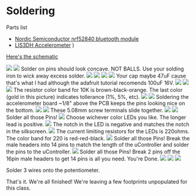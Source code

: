 # Soldering

Parts list
- [Nordic Semiconductor nrf52840 bluetooth module](https://www.adafruit.com/product/4078)
- [LIS3DH Accelerometer](https://www.aliexpress.com/item/CJMCU-LIS3DSH-High-resolution-Three-axis-Accelerometer-Triaxial-Accelerometer-Module-LIS3DH/32879796761.html?)
)


[Here's the schematic](https://github.com/hydronics2/Circuitpython_February_2019/blob/master/soldering/eagle_design_files/PCB_schematic.pdf)


![](https://github.com/hydronics2/Circuitpython_February_2019/blob/master/soldering/pics/1.JPG)
![](https://github.com/hydronics2/Circuitpython_February_2019/blob/master/soldering/pics/2.JPG)
Solder on pins should look concave. NOT BALLS. Use your solding iron to wick away excess solder.
![](https://github.com/hydronics2/Circuitpython_February_2019/blob/master/soldering/pics/3.JPG)
![](https://github.com/hydronics2/Circuitpython_February_2019/blob/master/soldering/pics/4.JPG)
![](https://github.com/hydronics2/Circuitpython_February_2019/blob/master/soldering/pics/5.JPG)
![](https://github.com/hydronics2/Circuitpython_February_2019/blob/master/soldering/pics/6.JPG)
Your cap maybe 47uF cause that's what I had although the adafruit tutorial recomends 100uF 16V.
![](https://github.com/hydronics2/Circuitpython_February_2019/blob/master/soldering/pics/7.JPG)
[](https://github.com/hydronics2/Circuitpython_February_2019/blob/master/soldering/pics/8.JPG)
![](https://github.com/hydronics2/Circuitpython_February_2019/blob/master/soldering/pics/9.JPG)
![](https://github.com/hydronics2/Circuitpython_February_2019/blob/master/soldering/pics/10.JPG)
The resistor color band for 10K is brown-black-orange. The last color (gold in this picture) indicates tollerance (1%, 5%, etc).
![](https://github.com/hydronics2/Circuitpython_February_2019/blob/master/soldering/pics/11.JPG)
![](https://github.com/hydronics2/Circuitpython_February_2019/blob/master/soldering/pics/12.JPG)
Soldering the accelerometer board ~1/8" above the PCB keeps the pins looking nice on the bottom. 
![](https://github.com/hydronics2/Circuitpython_February_2019/blob/master/soldering/pics/13.JPG)
![](https://github.com/hydronics2/Circuitpython_February_2019/blob/master/soldering/pics/14.JPG)
These 5.08mm screw terminals slide together.
![](https://github.com/hydronics2/Circuitpython_February_2019/blob/master/soldering/pics/15.JPG)
![](https://github.com/hydronics2/Circuitpython_February_2019/blob/master/soldering/pics/16.JPG)
Solder all those Pins!
![](https://github.com/hydronics2/Circuitpython_February_2019/blob/master/soldering/pics/17.JPG)
Choose wichever color LEDs you like. The longer lead is positive.
![](https://github.com/hydronics2/Circuitpython_February_2019/blob/master/soldering/pics/18.JPG)
The notch in the LED is negative and matches the notch in the silkscreen.
![](https://github.com/hydronics2/Circuitpython_February_2019/blob/master/soldering/pics/19.JPG)
The current limiting resistors for the LEDs is 220ohms. The color band for 220 is red-red-black.
![](https://github.com/hydronics2/Circuitpython_February_2019/blob/master/soldering/pics/20.JPG)
Solder all those Pins!
Break the male headers into 14 pins to match the length of the uController and solder the pins to the uController.
![](https://github.com/hydronics2/Circuitpython_February_2019/blob/master/soldering/pics/21.JPG)
Solder all those Pins!
Break 2 pins off the 16pin male headers to get 14 pins is all you need. You're Done.
![](https://github.com/hydronics2/Circuitpython_February_2019/blob/master/soldering/pics/chip_soldered.JPG)
![](https://github.com/hydronics2/Circuitpython_February_2019/blob/master/soldering/pics/ws2812.JPG)
![](https://github.com/hydronics2/Circuitpython_February_2019/blob/master/soldering/pics/22.jpg)

Solder 3 wires onto the potentiometer.

That's it. We're all finished! We're leaving a few footprints unpopulated for this class.
